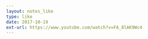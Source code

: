 ```yaml
---
layout: notes_like
type: like
date: 2017-10-19
ext-url: https://www.youtube.com/watch?v=FA_8lAK9Wc4
---
```

